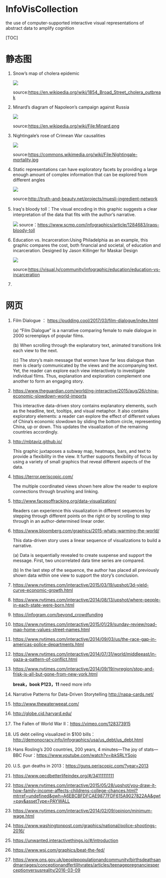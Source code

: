 # InfoVisCollection
the use of computer-supported interactive visual representations of abstract data to amplify cognition

[TOC]

# 静态图

1. Snow’s map of cholera epidemic

   ![](./Img/j1.jpg)

   source:https://en.wikipedia.org/wiki/1854_Broad_Street_cholera_outbreak

2. Minard’s diagram of Napoleon’s campaign against Russia

   ![](./Img/j2.png)

   source:https://en.wikipedia.org/wiki/File:Minard.png

3. Nightingale’s rose of Crimean War causalities

   ![](./Img/j3.jpg)

   source:https://commons.wikimedia.org/wiki/File:Nightingale-mortality.jpg

4. Static representations can have exploratory facets by providing a large enough amount of complex information that can be explored from different angles

   ![](./Img/j4.jpg)

   source:http://truth-and-beauty.net/projects/muesli-ingredient-network

5. Iraq's bloody toll：The visual encoding in this graphic suggests a clear interpretation of the data that fits with the author’s narrative.

   ![](./Img/j5.png) source：https://www.scmp.com/infographics/article/1284683/iraqs-bloody-toll

6. Education vs. Incarceration:Using Philadelphia as an example, this graphic compares the cost, both financial and societal, of education and incarceration. Designed by Jason Killinger for Maskar Design

   ![](./Img/j6.jpg)

   source:https://visual.ly/community/infographic/education/education-vs-incarceration

7. 

# 网页

1. Film Dialogue ： https://pudding.cool/2017/03/film-dialogue/index.html

   (a) “Film Dialogue” is a narrative comparing female to male dialogue in 2000 screenplays of popular films. 

   (b) When scrolling through the explanatory text, animated transitions link each view to the next. 

   (c) The story’s main message that women have far less dialogue than men is clearly communicated by the views and the accompanying text. Yet, the reader can explore each view interactively to investigate individual films. Thus, explanation and exploration complement one another to form an engaging story.

2. https://www.theguardian.com/world/ng-interactive/2015/aug/26/china-economic-slowdown-world-imports

   This interactive data-driven story contains explanatory elements, such as the headline, text, tooltips, and visual metaphor. It also contains exploratory elements: a reader can explore the effect of different values of China’s economic slowdown by sliding the bottom circle, representing China, up or down. This updates the visualization of the remaining countries accordingly.

3. http://mbtaviz.github.io/

   This graphic juxtaposes a subway map, heatmaps, bars, and text to provide a flexibility in the view. It further supports flexibility of focus by using a variety of small graphics that reveal different aspects of the data.

4. https://terror.periscopic.com/

   The multiple coordinated views shown here allow the reader to explore connections through brushing and linking.

5. http://www.facesoffracking.org/data-visualization/

   Readers can experience this visualization in different sequences by stepping through different points on the right or by scrolling to step through in an author-determined linear order. 

6. https://www.bloomberg.com/graphics/2015-whats-warming-the-world/

   This data-driven story uses a linear sequence of visualizations to build a narrative. 

   (a) Data is sequentially revealed to create suspense and support the message. First, two uncorrelated data time series are compared. 

   (b) In the last step of the sequence, the author has placed all previously shown data within one view to support the story’s conclusion.

7. https://www.nytimes.com/interactive/2015/03/19/upshot/3d-yield-curve-economic-growth.html

8. https://www.nytimes.com/interactive/2014/08/13/upshot/where-people-in-each-state-were-born.html

9. https://infogram.com/beyond_crowdfunding

10. https://www.nytimes.com/interactive/2015/01/29/sunday-review/road-map-home-values-street-names.html

11. https://www.nytimes.com/interactive/2014/09/03/us/the-race-gap-in-americas-police-departments.html

12. https://www.nytimes.com/interactive/2014/07/31/world/middleeast/in-gaza-a-pattern-of-conflict.html

13. https://www.nytimes.com/interactive/2014/09/19/nyregion/stop-and-frisk-is-all-but-gone-from-new-york.html

    **break，book P123，11** need more info

14. Narrative Patterns for Data-Driven Storytelling http://napa-cards.net/

15. http://www.thewaterweeat.com/

16. http://globe.cid.harvard.edu/

17. The Fallen of World War II：https://vimeo.com/128373915

18. US debt ceiling visualized in $100 bills：http://demonocracy.info/infographics/usa/us_debt/us_debt.html

19. Hans Rosling’s 200 countries, 200 years, 4 minutes—The joy of stats— BBC Four：https://www.youtube.com/watch?v=jbkSRLYSojo

20. U.S. gun deaths in 2013：https://guns.periscopic.com/?year=2013

21. https://www.oecdbetterlifeindex.org/#/34111111111

22. https://www.nytimes.com/interactive/2015/05/28/upshot/you-draw-it-how-family-income-affects-childrens-college-chances.html?mtrref=undefined&gwh=A6EBCBFDFCAE9877FDF615A9027822AA&gwt=pay&assetType=PAYWALL

23. https://www.nytimes.com/interactive/2014/02/09/opinion/minimum-wage.html

24. https://www.washingtonpost.com/graphics/national/police-shootings-2016/

25. https://unwanted.interactivethings.io/#/introduction

26. https://www.wsj.com/graphics/beat-the-fed/

27. https://www.ons.gov.uk/peoplepopulationandcommunity/birthsdeathsandmarriages/conceptionandfertilityrates/articles/teenagepregnanciesperceptionversusreality/2016-03-09

